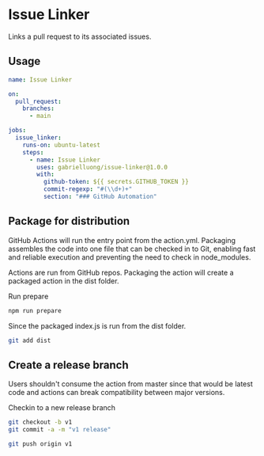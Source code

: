 # Issue Linker

Links a pull request to its associated issues.

## Usage

```yaml
name: Issue Linker

on:
  pull_request:
    branches:
      - main

jobs:
  issue_linker:
    runs-on: ubuntu-latest
    steps:
      - name: Issue Linker
        uses: gabrielluong/issue-linker@1.0.0
        with:
          github-token: ${{ secrets.GITHUB_TOKEN }}
          commit-regexp: "#(\\d+)+"
          section: "### GitHub Automation"
```

## Package for distribution

GitHub Actions will run the entry point from the action.yml. Packaging assembles the code into one file that can be checked in to Git, enabling fast and reliable execution and preventing the need to check in node_modules.

Actions are run from GitHub repos.  Packaging the action will create a packaged action in the dist folder.

Run prepare

```bash
npm run prepare
```

Since the packaged index.js is run from the dist folder.

```bash
git add dist
```

## Create a release branch

Users shouldn't consume the action from master since that would be latest code and actions can break compatibility between major versions.

Checkin to a new release branch

```bash
git checkout -b v1
git commit -a -m "v1 release"
```

```bash
git push origin v1
```
